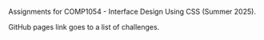 Assignments for COMP1054 - Interface Design Using CSS (Summer 2025).

GitHub pages link goes to a list of challenges.
